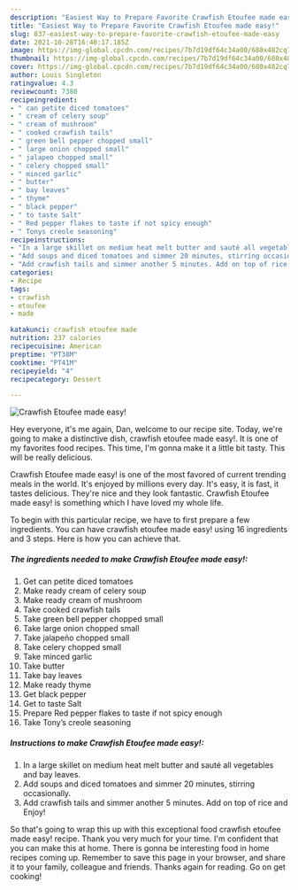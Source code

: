 ```yaml
---
description: "Easiest Way to Prepare Favorite Crawfish Etoufee made easy!"
title: "Easiest Way to Prepare Favorite Crawfish Etoufee made easy!"
slug: 837-easiest-way-to-prepare-favorite-crawfish-etoufee-made-easy
date: 2021-10-28T16:40:17.185Z
image: https://img-global.cpcdn.com/recipes/7b7d19df64c34a00/680x482cq70/crawfish-etoufee-made-easy-recipe-main-photo.jpg
thumbnail: https://img-global.cpcdn.com/recipes/7b7d19df64c34a00/680x482cq70/crawfish-etoufee-made-easy-recipe-main-photo.jpg
cover: https://img-global.cpcdn.com/recipes/7b7d19df64c34a00/680x482cq70/crawfish-etoufee-made-easy-recipe-main-photo.jpg
author: Louis Singleton
ratingvalue: 4.3
reviewcount: 7380
recipeingredient:
- " can petite diced tomatoes"
- " cream of celery soup"
- " cream of mushroom"
- " cooked crawfish tails"
- " green bell pepper chopped small"
- " large onion chopped small"
- " jalapeo chopped small"
- " celery chopped small"
- " minced garlic"
- " butter"
- " bay leaves"
- " thyme"
- " black pepper"
- " to taste Salt"
- " Red pepper flakes to taste if not spicy enough"
- " Tonys creole seasoning"
recipeinstructions:
- "In a large skillet on medium heat melt butter and sauté all vegetables and bay leaves."
- "Add soups and diced tomatoes and simmer 20 minutes, stirring occasionally."
- "Add crawfish tails and simmer another 5 minutes. Add on top of rice and Enjoy!"
categories:
- Recipe
tags:
- crawfish
- etoufee
- made

katakunci: crawfish etoufee made 
nutrition: 237 calories
recipecuisine: American
preptime: "PT38M"
cooktime: "PT41M"
recipeyield: "4"
recipecategory: Dessert

---
```



![Crawfish Etoufee made easy!](https://img-global.cpcdn.com/recipes/7b7d19df64c34a00/680x482cq70/crawfish-etoufee-made-easy-recipe-main-photo.jpg)

Hey everyone, it's me again, Dan, welcome to our recipe site. Today, we're going to make a distinctive dish, crawfish etoufee made easy!. It is one of my favorites food recipes. This time, I'm gonna make it a little bit tasty. This will be really delicious.

Crawfish Etoufee made easy! is one of the most favored of current trending meals in the world. It's enjoyed by millions every day. It's easy, it is fast, it tastes delicious. They're nice and they look fantastic. Crawfish Etoufee made easy! is something which I have loved my whole life.




To begin with this particular recipe, we have to first prepare a few ingredients. You can have crawfish etoufee made easy! using 16 ingredients and 3 steps. Here is how you can achieve that.

<!--inarticleads1-->

##### The ingredients needed to make Crawfish Etoufee made easy!:

1. Get  can petite diced tomatoes
1. Make ready  cream of celery soup
1. Make ready  cream of mushroom
1. Take  cooked crawfish tails
1. Take  green bell pepper chopped small
1. Take  large onion chopped small
1. Take  jalapeño chopped small
1. Take  celery chopped small
1. Take  minced garlic
1. Take  butter
1. Take  bay leaves
1. Make ready  thyme
1. Get  black pepper
1. Get  to taste Salt
1. Prepare  Red pepper flakes to taste if not spicy enough
1. Take  Tony’s creole seasoning




<!--inarticleads2-->

##### Instructions to make Crawfish Etoufee made easy!:

1. In a large skillet on medium heat melt butter and sauté all vegetables and bay leaves.
1. Add soups and diced tomatoes and simmer 20 minutes, stirring occasionally.
1. Add crawfish tails and simmer another 5 minutes. Add on top of rice and Enjoy!




So that's going to wrap this up with this exceptional food crawfish etoufee made easy! recipe. Thank you very much for your time. I'm confident that you can make this at home. There is gonna be interesting food in home recipes coming up. Remember to save this page in your browser, and share it to your family, colleague and friends. Thanks again for reading. Go on get cooking!
